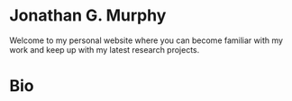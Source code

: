 # Jonathan G. Murphy
Welcome to my personal website where you can become familiar with my work and keep up with my latest research projects.
#
#
# Bio
